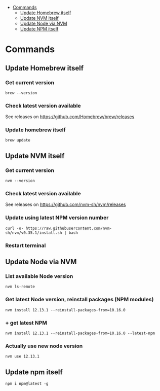 - [Commands](#commands)
  * [Update Homebrew itself](#update-homebrew-itself)
  * [Update NVM itself](#update-nvm-itself)
  * [Update Node via NVM](#update-node-via-nvm)
  * [Update NPM itself](#update-npm-itself)


# Commands

## Update Homebrew itself
### Get current version
```brew --version```
### Check latest version available
See releases on https://github.com/Homebrew/brew/releases
### Update homebrew itself
```brew update```

## Update NVM itself
### Get current version
```nvm --version```
### Check latest version available
See releases on https://github.com/nvm-sh/nvm/releases
### Update using latest NPM version number
```curl -o- https://raw.githubusercontent.com/nvm-sh/nvm/v0.35.1/install.sh | bash```
### Restart terminal

## Update Node via NVM
### List available Node version
```nvm ls-remote```
### Get latest Node version, reinstall packages (NPM modules)
```nvm install 12.13.1 --reinstall-packages-from=10.16.0```
### + get latest NPM
```nvm install 12.13.1 --reinstall-packages-from=10.16.0 --latest-npm```
### Actually use new node version
```nvm use 12.13.1```

## Update npm itself
```npm i npm@latest -g```
